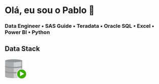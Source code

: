 # Olá, eu sou o Pablo 👋
### Data Engineer • SAS Guide • Teradata • Oracle SQL • Excel • Power BI • Python


## Data Stack
<img src="https://github.com/pblovns/data-stack/blob/main/oracle-logo-img.svg?raw=true" alt="Logo" width="70">
